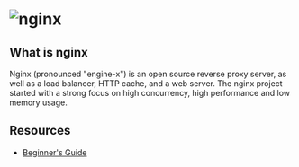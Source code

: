 # ![nginx](http://nginx.org/nginx.png)

## What is nginx

Nginx (pronounced "engine-x") is an open source reverse proxy server, as well as a load balancer, HTTP cache, and a web server. The nginx project started with a strong focus on high concurrency, high performance and low memory usage.

## Resources

* [Beginner's Guide](http://nginx.org/en/docs/beginners_guide.html)
